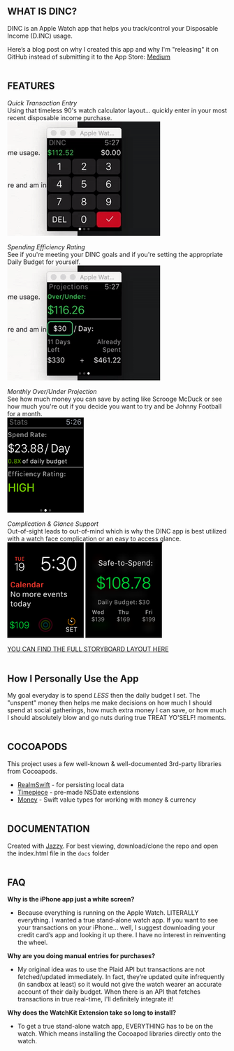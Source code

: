 ## **WHAT IS DINC?**
DINC is an Apple Watch app that helps you track/control your Disposable Income (D.INC) usage.

Here’s a blog post on why I created this app and why I'm "releasing" it on GitHub instead of submitting it to the App Store: [Medium](https://medium.com/@dhour/a-new-strategy-for-how-i-publish-my-apps-8e9de05c7bf1)
<br><br>


## **FEATURES**

*Quick Transaction Entry*
<br>Using that timeless 90's watch calculator layout... quickly enter in your most recent disposable income purchase.
<br>
<img src="https://github.com/danielhour/DINC/raw/dev/Screenshots/PriceController.gif" width="350">

*Spending Efficiency Rating*
<br>See if you're meeting your DINC goals and if you're setting the appropriate Daily Budget for yourself.
<br>
<img src="https://github.com/danielhour/DINC/raw/dev/Screenshots/ProjectionController.gif" width="350">

*Monthly Over/Under Projection*
<br>See how much money you can save by acting like Scrooge McDuck or see how much you're out if you decide you want to try and be Johnny Football for a month.
<br>
<img src="https://github.com/danielhour/DINC/raw/dev/Screenshots/efficiency.png" width="175">

*Complication & Glance Support*
<br>Out-of-sight leads to out-of-mind which is why the DINC app is best utilized with a watch face complication or an easy to access glance.
<br>
<img src="https://github.com/danielhour/DINC/raw/dev/Screenshots/complication.png" width="175">    <img src="https://github.com/danielhour/DINC/raw/dev/Screenshots/glance.png" width="175">


[YOU CAN FIND THE FULL STORYBOARD LAYOUT HERE](https://github.com/danielhour/DINC/blob/dev/Screenshots/DINC%20storyboard.png)
<br><br>


## **How I Personally Use the App**
My goal everyday is to spend *LESS* then the daily budget I set. The "unspent" money then helps me make decisions on how much I should spend at social gatherings, how much extra money I can save, or how much I should absolutely blow and go nuts during true TREAT YO'SELF! moments.
<br><br>


## **COCOAPODS**
This project uses a few well-known & well-documented 3rd-party libraries from Cocoapods.

- [RealmSwift](https://github.com/realm/realm-cocoa) - for persisting local data
- [Timepiece](https://github.com/naoty/Timepiece) - pre-made NSDate extensions
- [Money](https://github.com/danthorpe/Money) - Swift value types for working with money & currency
<br><br>


## **DOCUMENTATION**
Created with [Jazzy](https://github.com/realm/jazzy). For best viewing, download/clone the repo and open the index.html file in the `docs` folder
<br><br>


## **FAQ**

**Why is the iPhone app just a white screen?**
- Because everything is running on the Apple Watch. LITERALLY everything. I wanted a true stand-alone watch app. If you want to see your transactions on your iPhone… well, I suggest downloading your credit card’s app and looking it up there. I have no interest in reinventing the wheel.

**Why are you doing manual entries for purchases?**
- My original idea was to use the Plaid API but transactions are not fetched/updated immediately. In fact, they’re updated quite infrequently (in sandbox at least) so it would not give the watch wearer an accurate account of their daily budget. When there is an API that fetches transactions in true real-time, I'll definitely integrate it!

**Why does the WatchKit Extension take so long to install?**
- To get a true stand-alone watch app, EVERYTHING has to be on the watch. Which means installing the Cocoapod libraries directly onto the watch.
<br><br>



